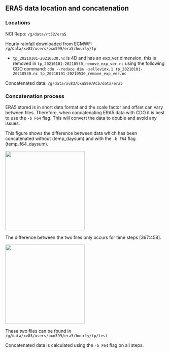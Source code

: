 ## ERA5 data location and concatenation

### Locations
NCI Repo: `/g/data/rt52/era5`
  
Hourly rainfall downloaded from ECMWF: `/g/data/xv83/users/bxn599/era5/hourly/tp`
  
- `tp_20210101-20210530.nc` is 4D and has an exp_ver dimension, this is removed in `tp_20210101-20210530_remove_exp_ver.nc` using the following CDO command: `cdo --reduce_dim -sellevidx,1 tp_20210101-20210530.nc tp_20210101-20210530_remove_exp_ver.nc` 
  
Concatenated data: `/g/data/xv83/bxn599/ACS/data/era5`
  
### Concatenation process
ERA5 stored is in short data format and the scale factor and offset can vary between files. 
Therefore, when concatenating ERA5 data with CDO it is best to use the `-b F64` flag. 
This will convert the data to double and avoid any issues.

This figure shows the difference between data which has been concatenated without (temp_daysum) and with the `-b F64` flag (temp_f64_daysum). 

<img src="https://user-images.githubusercontent.com/34051150/201275706-008fc951-fdc5-4d00-9edc-3d97c077d11d.png" width="250" height="250">

The difference between the two files only occurs for time steps [367:458].

<img src="https://user-images.githubusercontent.com/34051150/201282049-2c47a89b-5e73-45a4-967c-4118263a9c3d.png" width="250" height="250">

These two files can be found in `/g/data/xv83/users/bxn599/era5/hourly/tp/test`

Concatenated data is calculated using the `-b F64` flag on all steps.
